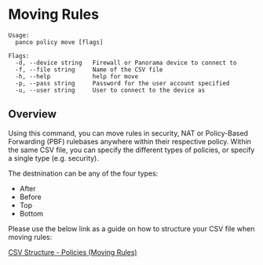 # Moving Rules

```
Usage:
  panco policy move [flags]

Flags:
  -d, --device string   Firewall or Panorama device to connect to
  -f, --file string     Name of the CSV file
  -h, --help            help for move
  -p, --pass string     Password for the user account specified
  -u, --user string     User to connect to the device as
```

## Overview

Using this command, you can move rules in security, NAT or Policy-Based Forwarding (PBF) rulebases anywhere within their
respective policy. Within the same CSV file, you can specify the different types of policies, or specify a single type (e.g. security).

The destnination can be any of the four types:

* After
* Before
* Top
* Bottom

Please use the below link as a guide on how to structure your CSV file when moving rules:

[CSV Structure - Policies (Moving Rules)](https://panco.dev/csv_policy.html#moving-rules)
